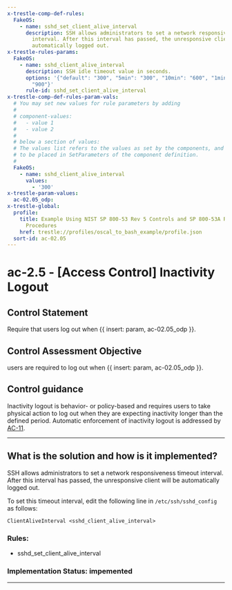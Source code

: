 ```yaml
---
x-trestle-comp-def-rules:
  FakeOS:
    - name: sshd_set_client_alive_interval
      description: SSH allows administrators to set a network responsiveness timeout
        interval. After this interval has passed, the unresponsive client will be
        automatically logged out.
x-trestle-rules-params:
  FakeOS:
    - name: sshd_client_alive_interval
      description: SSH idle timeout value in seconds.
      options: '{"default": "300", "5min": "300", "10min": "600", "1min": "60", "15min":
        "900"}'
      rule-id: sshd_set_client_alive_interval
x-trestle-comp-def-rules-param-vals:
  # You may set new values for rule parameters by adding
  #
  # component-values:
  #   - value 1
  #   - value 2
  #
  # below a section of values:
  # The values list refers to the values as set by the components, and the component-values are the new values
  # to be placed in SetParameters of the component definition.
  #
  FakeOS:
    - name: sshd_client_alive_interval
      values:
        - '300'
x-trestle-param-values:
  ac-02.05_odp:
x-trestle-global:
  profile:
    title: Example Using NIST SP 800-53 Rev 5 Controls and SP 800-53A Rev 5 Assessment
      Procedures
    href: trestle://profiles/oscal_to_bash_example/profile.json
  sort-id: ac-02.05
---
```


# ac-2.5 - \[Access Control\] Inactivity Logout

## Control Statement

Require that users log out when {{ insert: param, ac-02.05_odp }}.

## Control Assessment Objective

users are required to log out when {{ insert: param, ac-02.05_odp }}.

## Control guidance

Inactivity logout is behavior- or policy-based and requires users to take physical action to log out when they are expecting inactivity longer than the defined period. Automatic enforcement of inactivity logout is addressed by [AC-11](#ac-11).

______________________________________________________________________

## What is the solution and how is it implemented?

<!-- For implementation status enter one of: implemented, partial, planned, alternative, not-applicable -->

<!-- Note that the list of rules under ### Rules: is read-only and changes will not be captured after assembly to JSON -->

<!-- Add control implementation description here for control: ac-2.5 -->

SSH allows administrators to set a network responsiveness timeout interval.  After this interval has passed, the unresponsive client will be automatically logged out.

To set this timeout interval, edit the following line in `/etc/ssh/sshd_config` as follows:

```
ClientAliveInterval <sshd_client_alive_interval> 
```


### Rules:

  - sshd_set_client_alive_interval

### Implementation Status: impemented

______________________________________________________________________
